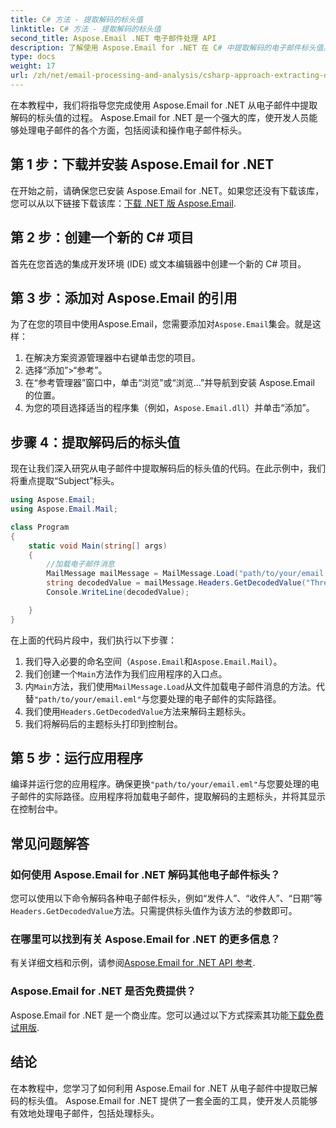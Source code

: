 ```yaml
---
title: C# 方法 - 提取解码的标头值
linktitle: C# 方法 - 提取解码的标头值
second_title: Aspose.Email .NET 电子邮件处理 API
description: 了解使用 Aspose.Email for .NET 在 C# 中提取解码的电子邮件标头值。带有代码示例的综合指南。
type: docs
weight: 17
url: /zh/net/email-processing-and-analysis/csharp-approach-extracting-decoded-header-values/
---
```


在本教程中，我们将指导您完成使用 Aspose.Email for .NET 从电子邮件中提取解码的标头值的过程。 Aspose.Email for .NET 是一个强大的库，使开发人员能够处理电子邮件的各个方面，包括阅读和操作电子邮件标头。

## 第 1 步：下载并安装 Aspose.Email for .NET

在开始之前，请确保您已安装 Aspose.Email for .NET。如果您还没有下载该库，您可以从以下链接下载该库：[下载 .NET 版 Aspose.Email](https://releases.aspose.com/email/net).

## 第 2 步：创建一个新的 C# 项目

首先在您首选的集成开发环境 (IDE) 或文本编辑器中创建一个新的 C# 项目。

## 第 3 步：添加对 Aspose.Email 的引用

为了在您的项目中使用Aspose.Email，您需要添加对`Aspose.Email`集会。就是这样：

1. 在解决方案资源管理器中右键单击您的项目。
2. 选择“添加”>“参考”。
3. 在“参考管理器”窗口中，单击“浏览”或“浏览...”并导航到安装 Aspose.Email 的位置。
4. 为您的项目选择适当的程序集（例如，`Aspose.Email.dll`）并单击“添加”。

## 步骤 4：提取解码后的标头值

现在让我们深入研究从电子邮件中提取解码后的标头值的代码。在此示例中，我们将重点提取“Subject”标头。

```csharp
using Aspose.Email;
using Aspose.Email.Mail;

class Program
{
    static void Main(string[] args)
    {
        //加载电子邮件消息
		MailMessage mailMessage = MailMessage.Load("path/to/your/email.eml");
		string decodedValue = mailMessage.Headers.GetDecodedValue("Thread-Topic");
		Console.WriteLine(decodedValue);

    }
}
```

在上面的代码片段中，我们执行以下步骤：

1. 我们导入必要的命名空间（`Aspose.Email`和`Aspose.Email.Mail`）。
2. 我们创建一个`Main`方法作为我们应用程序的入口点。
3. 内`Main`方法，我们使用`MailMessage.Load`从文件加载电子邮件消息的方法。代替`"path/to/your/email.eml"`与您要处理的电子邮件的实际路径。
4. 我们使用`Headers.GetDecodedValue`方法来解码主题标头。
5. 我们将解码后的主题标头打印到控制台。

## 第 5 步：运行应用程序

编译并运行您的应用程序。确保更换`"path/to/your/email.eml"`与您要处理的电子邮件的实际路径。应用程序将加载电子邮件，提取解码的主题标头，并将其显示在控制台中。

## 常见问题解答

### 如何使用 Aspose.Email for .NET 解码其他电子邮件标头？

您可以使用以下命令解码各种电子邮件标头，例如“发件人”、“收件人”、“日期”等`Headers.GetDecodedValue`方法。只需提供标头值作为该方法的参数即可。

### 在哪里可以找到有关 Aspose.Email for .NET 的更多信息？

有关详细文档和示例，请参阅[Aspose.Email for .NET API 参考](https://reference.aspose.com/email/net).

### Aspose.Email for .NET 是否免费提供？

 Aspose.Email for .NET 是一个商业库。您可以通过以下方式探索其功能[下载免费试用版](https://releases.aspose.com/email/net).

## 结论

在本教程中，您学习了如何利用 Aspose.Email for .NET 从电子邮件中提取已解码的标头值。 Aspose.Email for .NET 提供了一套全面的工具，使开发人员能够有效地处理电子邮件，包括处理标头。